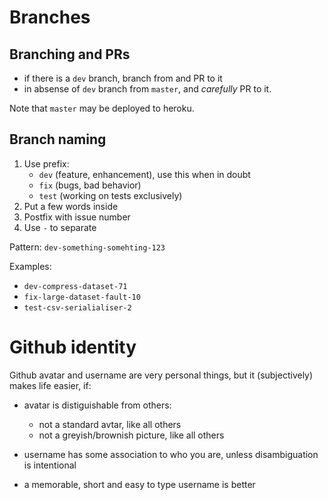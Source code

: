 # Branches

## Branching and PRs

- if there is a ```dev``` branch,  branch from and PR to it 
- in absense of ```dev``` branch from ```master```, and *carefully* PR to it.

Note that ```master``` may be deployed to heroku.

## Branch naming

1. Use prefix:
   - `dev` (feature, enhancement), use this when in doubt
   - `fix` (bugs, bad behavior)
   - `test` (working on tests exclusively)   
2. Put a few words inside 
3. Postfix with issue number 
4. Use `-` to separate 

Pattern: ```dev-something-somehting-123```

Examples:

- ```dev-compress-dataset-71```
- ```fix-large-dataset-fault-10```
- ```test-csv-serialialiser-2```

# Github identity

Github avatar and username are very personal things, 
but it (subjectively) makes life easier, if:

- avatar is distiguishable from others:
  - not a standard avtar, like all others
  - not a greyish/brownish picture, like all others
  
- username has some association to who you are, unless disambiguation is intentional

- a memorable, short and easy to type username is better  
  
